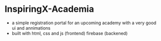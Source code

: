 # InspiringX-Academia
- a simple registration portal for an upcoming academy with a very good ui and annimations 
- built with html, css and js (frontend) firebase (backened)
